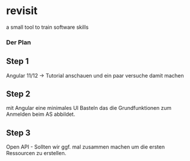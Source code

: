 # revisit
a small tool to train software skills


### Der Plan

## Step 1
Angular 11/12 -> Tutorial anschauen und ein paar versuche damit machen

## Step 2
mit Angular eine minimales UI Basteln das die Grundfunktionen zum Anmelden beim AS abbildet.

## Step 3 
Open API - Sollten wir ggf. mal zusammen machen um die ersten Ressourcen zu erstellen. 
